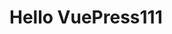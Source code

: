 <!--
 * @Descripttion: 
 * @version: 
 * @Author: shenjia
 * @Date: 2021-08-02 17:59:46
 * @LastEditors: shenjia
 * @LastEditTime: 2021-08-03 09:42:51
-->
# Hello VuePress111
